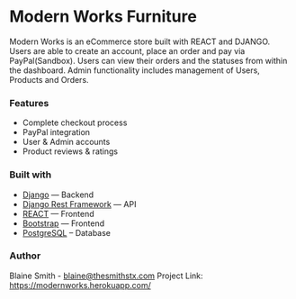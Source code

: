 # Modern Works Furniture

Modern Works is an eCommerce store built with REACT and DJANGO. Users are able to create an account, place an order and pay via PayPal(Sandbox). Users can view their orders and the statuses from within the dashboard. Admin functionality includes management of Users, Products and Orders.

### Features

- Complete checkout process
- PayPal integration
- User & Admin accounts
- Product reviews & ratings

### Built with

- [Django](https://www.djangoproject.com/) — Backend
- [Django Rest Framework](https://www.django-rest-framework.org/) — API
- [REACT](https://reactjs.org/) — Frontend
- [Bootstrap](https://getbootstrap.com/) — Frontend
- [PostgreSQL](https://www.postgresql.org/) – Database

### Author

Blaine Smith - blaine@thesmithstx.com
Project Link: https://modernworks.herokuapp.com/
